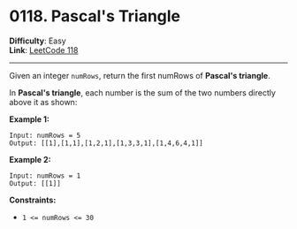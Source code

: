 # 0118. Pascal's Triangle

**Difficulty**: Easy  
**Link**: [LeetCode 118](https://leetcode.com/problems/pascals-triangle/)

---

Given an integer `numRows`, return the first numRows of **Pascal's triangle**.

In **Pascal's triangle**, each number is the sum of the two numbers directly above it as shown:

**Example 1:**

    Input: numRows = 5
    Output: [[1],[1,1],[1,2,1],[1,3,3,1],[1,4,6,4,1]]

**Example 2:**

    Input: numRows = 1
    Output: [[1]]

**Constraints:**

* `1 <= numRows <= 30`
